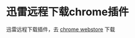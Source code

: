 迅雷远程下载chrome插件
====

迅雷远程下载插件，去 [chrome webstore](https://chrome.google.com/webstore/detail/%E8%BF%85%E9%9B%B7%E8%BF%9C%E7%A8%8B%E4%B8%8B%E8%BD%BD%E9%9D%9E%E5%AE%98%E6%96%B9/hjfkfpcdmfaofbigcfingcoeognflbja/related) 下载

